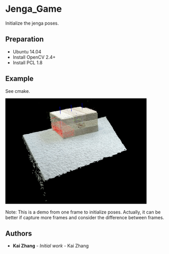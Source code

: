 # Jenga_Game

Initialize the jenga poses.

## Preparation
* Ubuntu 14.04
* Install OpenCV 2.4+
* Install PCL 1.8

## Example
See cmake.

![Demo](https://github.com/zk8888/Jenga_Game/raw/master/resource/demo.png)

Note: This is a demo from one frame to initialize poses. Actually, it can be 
better if capture more frames and consider the difference between frames.

## Authors
* **Kai Zhang** - *Initial work* - Kai Zhang
